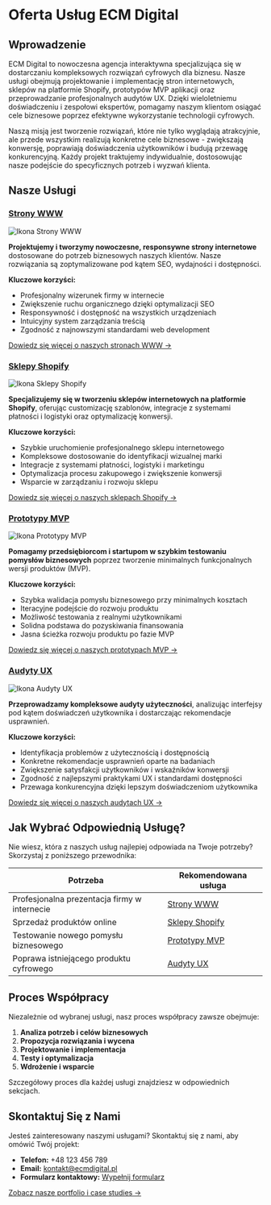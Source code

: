 # Oferta Usług ECM Digital

## Wprowadzenie

ECM Digital to nowoczesna agencja interaktywna specjalizująca się w dostarczaniu kompleksowych rozwiązań cyfrowych dla biznesu. Nasze usługi obejmują projektowanie i implementację stron internetowych, sklepów na platformie Shopify, prototypów MVP aplikacji oraz przeprowadzanie profesjonalnych audytów UX. Dzięki wieloletniemu doświadczeniu i zespołowi ekspertów, pomagamy naszym klientom osiągać cele biznesowe poprzez efektywne wykorzystanie technologii cyfrowych.

Naszą misją jest tworzenie rozwiązań, które nie tylko wyglądają atrakcyjnie, ale przede wszystkim realizują konkretne cele biznesowe - zwiększają konwersję, poprawiają doświadczenia użytkowników i budują przewagę konkurencyjną. Każdy projekt traktujemy indywidualnie, dostosowując nasze podejście do specyficznych potrzeb i wyzwań klienta.

## Nasze Usługi

### [Strony WWW](strony-www/README.md)

![Ikona Strony WWW](https://via.placeholder.com/150x100?text=Strony+WWW)

**Projektujemy i tworzymy nowoczesne, responsywne strony internetowe** dostosowane do potrzeb biznesowych naszych klientów. Nasze rozwiązania są zoptymalizowane pod kątem SEO, wydajności i dostępności.

**Kluczowe korzyści:**
- Profesjonalny wizerunek firmy w internecie
- Zwiększenie ruchu organicznego dzięki optymalizacji SEO
- Responsywność i dostępność na wszystkich urządzeniach
- Intuicyjny system zarządzania treścią
- Zgodność z najnowszymi standardami web development

[Dowiedz się więcej o naszych stronach WWW →](strony-www/README.md)

### [Sklepy Shopify](sklepy-shopify/README.md)

![Ikona Sklepy Shopify](https://via.placeholder.com/150x100?text=Sklepy+Shopify)

**Specjalizujemy się w tworzeniu sklepów internetowych na platformie Shopify**, oferując customizację szablonów, integracje z systemami płatności i logistyki oraz optymalizację konwersji.

**Kluczowe korzyści:**
- Szybkie uruchomienie profesjonalnego sklepu internetowego
- Kompleksowe dostosowanie do identyfikacji wizualnej marki
- Integracje z systemami płatności, logistyki i marketingu
- Optymalizacja procesu zakupowego i zwiększenie konwersji
- Wsparcie w zarządzaniu i rozwoju sklepu

[Dowiedz się więcej o naszych sklepach Shopify →](sklepy-shopify/README.md)

### [Prototypy MVP](prototypy-mvp/README.md)

![Ikona Prototypy MVP](https://via.placeholder.com/150x100?text=Prototypy+MVP)

**Pomagamy przedsiębiorcom i startupom w szybkim testowaniu pomysłów biznesowych** poprzez tworzenie minimalnych funkcjonalnych wersji produktów (MVP).

**Kluczowe korzyści:**
- Szybka walidacja pomysłu biznesowego przy minimalnych kosztach
- Iteracyjne podejście do rozwoju produktu
- Możliwość testowania z realnymi użytkownikami
- Solidna podstawa do pozyskiwania finansowania
- Jasna ścieżka rozwoju produktu po fazie MVP

[Dowiedz się więcej o naszych prototypach MVP →](prototypy-mvp/README.md)

### [Audyty UX](audyty-ux/README.md)

![Ikona Audyty UX](https://via.placeholder.com/150x100?text=Audyty+UX)

**Przeprowadzamy kompleksowe audyty użyteczności**, analizując interfejsy pod kątem doświadczeń użytkownika i dostarczając rekomendacje usprawnień.

**Kluczowe korzyści:**
- Identyfikacja problemów z użytecznością i dostępnością
- Konkretne rekomendacje usprawnień oparte na badaniach
- Zwiększenie satysfakcji użytkowników i wskaźników konwersji
- Zgodność z najlepszymi praktykami UX i standardami dostępności
- Przewaga konkurencyjna dzięki lepszym doświadczeniom użytkownika

[Dowiedz się więcej o naszych audytach UX →](audyty-ux/README.md)

## Jak Wybrać Odpowiednią Usługę?

Nie wiesz, która z naszych usług najlepiej odpowiada na Twoje potrzeby? Skorzystaj z poniższego przewodnika:

| Potrzeba | Rekomendowana usługa |
|----------|----------------------|
| Profesjonalna prezentacja firmy w internecie | [Strony WWW](strony-www/README.md) |
| Sprzedaż produktów online | [Sklepy Shopify](sklepy-shopify/README.md) |
| Testowanie nowego pomysłu biznesowego | [Prototypy MVP](prototypy-mvp/README.md) |
| Poprawa istniejącego produktu cyfrowego | [Audyty UX](audyty-ux/README.md) |

## Proces Współpracy

Niezależnie od wybranej usługi, nasz proces współpracy zawsze obejmuje:

1. **Analiza potrzeb i celów biznesowych**
2. **Propozycja rozwiązania i wycena**
3. **Projektowanie i implementacja**
4. **Testy i optymalizacja**
5. **Wdrożenie i wsparcie**

Szczegółowy proces dla każdej usługi znajdziesz w odpowiednich sekcjach.

## Skontaktuj Się z Nami

Jesteś zainteresowany naszymi usługami? Skontaktuj się z nami, aby omówić Twój projekt:

- **Telefon:** +48 123 456 789
- **Email:** kontakt@ecmdigital.pl
- **Formularz kontaktowy:** [Wypełnij formularz](../kontakt.md)

[Zobacz nasze portfolio i case studies →](../portfolio-case-studies/README.md)